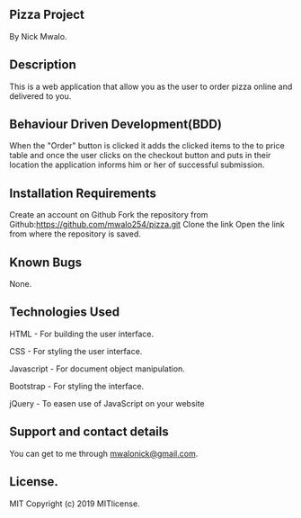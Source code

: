 ## Pizza Project
By Nick Mwalo.

## Description
This is a web application that allow you as the user to order pizza online and delivered to you.

## Behaviour Driven Development(BDD)
When the "Order" button is clicked it adds the clicked items to the to price table and once the user clicks on the checkout button and puts in their location the application informs him or her of successful submission.

## Installation Requirements
Create an account on Github Fork the repository from Github:https://github.com/mwalo254/pizza.git Clone the link Open the link from where the repository is saved.

## Known Bugs

None.

## Technologies Used
HTML - For building the user interface.

CSS - For styling the user interface.

Javascript - For document object manipulation.

Bootstrap - For styling the interface.

jQuery - To easen use of JavaScript on your website

## Support and contact details
You can get to me through mwalonick@gmail.com.

## License.
MIT Copyright (c) 2019 MITlicense.
